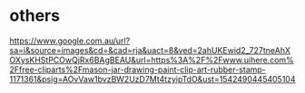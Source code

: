 # others
https://www.google.com.au/url?sa=i&source=images&cd=&cad=rja&uact=8&ved=2ahUKEwid2_727tneAhXOXysKHStPCOwQjRx6BAgBEAU&url=https%3A%2F%2Fwww.uihere.com%2Ffree-cliparts%2Fmason-jar-drawing-paint-clip-art-rubber-stamp-1171361&psig=AOvVaw1bvzBW2UzD7Mt4tzyipTdO&ust=1542490445405104
